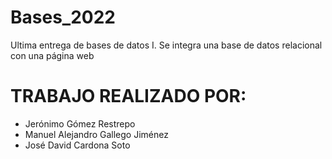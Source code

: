 # Bases_2022
Ultima entrega de bases de datos I.
Se integra una base de datos relacional con una página web

# TRABAJO REALIZADO POR:
- Jerónimo Gómez Restrepo
- Manuel Alejandro Gallego Jiménez
- José David Cardona Soto
